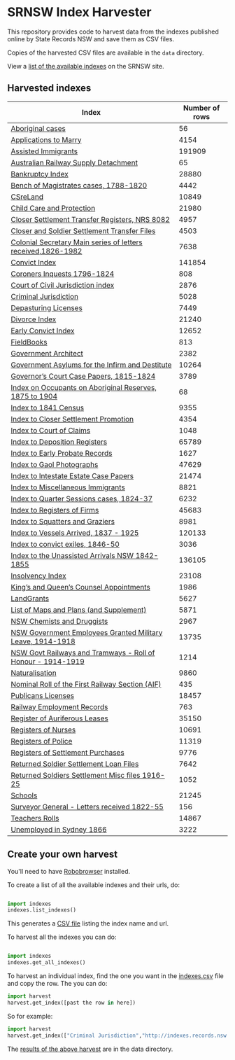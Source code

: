 # SRNSW Index Harvester

This repository provides code to harvest data from the indexes published online by State Records NSW and save them as CSV files. 

Copies of the harvested CSV files are available in the `data` directory.

View a [list of the available indexes](https://www.records.nsw.gov.au/archives/collections-and-research/guides-and-indexes/indexes-a-z) on the SRNSW site.

## Harvested indexes

| Index | Number of rows |
|-------|----------------|
| [Aboriginal cases](data/aboriginal-cases.csv) | 56 |
| [Applications to Marry](data/applications-to-marry.csv) | 4154 |
| [Assisted Immigrants](data/assisted-immigrants.csv) | 191909 |
| [Australian Railway Supply Detachment](data/australian-railway-supply-detachment.csv) | 65 |
| [Bankruptcy Index](data/bankruptcy-index.csv) | 28880 |
| [Bench of Magistrates cases, 1788-1820](data/bench-of-magistrates-cases-1788-1820.csv) | 4442 |
| [CSreLand](data/csreland.csv) | 10849 |
| [Child Care and Protection](data/child-care-and-protection.csv) | 21980 |
| [Closer Settlement Transfer Registers, NRS 8082](data/closer-settlement-transfer-registers-nrs-8082.csv) | 4957 |
| [Closer and Soldier Settlement Transfer Files](data/closer-and-soldier-settlement-transfer-files.csv) | 4503 |
| [Colonial Secretary Main series of letters received,1826-1982](data/colonial-secretary-main-series-of-letters-received-1826-1982.csv) | 7638 |
| [Convict Index](data/convict-index.csv) | 141854 |
| [Coroners Inquests 1796-1824](data/coroners-inquests-1796-1824.csv) | 808 |
| [Court of Civil Jurisdiction index](data/court-of-civil-jurisdiction-index.csv) | 2876 |
| [Criminal Jurisdiction](data/criminal-jurisdiction.csv) | 5028 |
| [Depasturing Licenses](data/depasturing-licenses.csv) | 7449 |
| [Divorce Index](data/divorce-index.csv) | 21240 |
| [Early Convict Index](data/early-convict-index.csv) | 12652 |
| [FieldBooks](data/fieldbooks.csv) | 813 |
| [Government Architect](data/government-architect.csv) | 2382 |
| [Government Asylums for the Infirm and Destitute](data/government-asylums-for-the-infirm-and-destitute.csv) | 10264 |
| [Governor’s Court Case Papers, 1815-1824](data/governor-s-court-case-papers-1815-1824.csv) | 3789 |
| [Index on Occupants on Aboriginal Reserves, 1875 to 1904](data/index-on-occupants-on-aboriginal-reserves-1875-to-1904.csv) | 68 |
| [Index to 1841 Census](data/index-to-1841-census.csv) | 9355 |
| [Index to Closer Settlement Promotion](data/index-to-closer-settlement-promotion.csv) | 4354 |
| [Index to Court of Claims](data/index-to-court-of-claims.csv) | 1048 |
| [Index to Deposition Registers](data/index-to-deposition-registers.csv) | 65789 |
| [Index to Early Probate Records](data/index-to-early-probate-records.csv) | 1627 |
| [Index to Gaol Photographs](data/index-to-gaol-photographs.csv) | 47629 |
| [Index to Intestate Estate Case Papers](data/index-to-intestate-estate-case-papers.csv) | 21474 |
| [Index to Miscellaneous Immigrants](data/index-to-miscellaneous-immigrants.csv) | 8821 |
| [Index to Quarter Sessions cases, 1824-37](data/index-to-quarter-sessions-cases-1824-37.csv) | 6232 |
| [Index to Registers of Firms](data/index-to-registers-of-firms.csv) | 45683 |
| [Index to Squatters and Graziers](data/index-to-squatters-and-graziers.csv) | 8981 |
| [Index to Vessels Arrived, 1837 - 1925](data/index-to-vessels-arrived-1837-1925.csv) | 120133 |
| [Index to convict exiles, 1846-50](data/index-to-convict-exiles-1846-50.csv) | 3036 |
| [Index to the Unassisted Arrivals NSW 1842-1855](data/index-to-the-unassisted-arrivals-nsw-1842-1855.csv) | 136105 |
| [Insolvency Index](data/insolvency-index.csv) | 23108 |
| [King’s and Queen’s Counsel Appointments](data/king-s-and-queen-s-counsel-appointments.csv) | 1986 |
| [LandGrants](data/landgrants.csv) | 5627 |
| [List of Maps and Plans (and Supplement)](data/list-of-maps-and-plans-and-supplement-.csv) | 5871 |
| [NSW Chemists and Druggists](data/nsw-chemists-and-druggists.csv) | 2967 |
| [NSW Government Employees Granted Military Leave, 1914-1918](data/nsw-government-employees-granted-military-leave-1914-1918.csv) | 13735 |
| [NSW Govt Railways and Tramways - Roll of Honour - 1914-1919](data/nsw-govt-railways-and-tramways-roll-of-honour-1914-1919.csv) | 1214 |
| [Naturalisation](data/naturalisation.csv) | 9860 |
| [Nominal Roll of the First Railway Section (AIF)](data/nominal-roll-of-the-first-railway-section-aif-.csv) | 435 |
| [Publicans Licenses](data/publicans-licenses.csv) | 18457 |
| [Railway Employment Records](data/railway-employment-records.csv) | 763 |
| [Register of Auriferous Leases](data/register-of-auriferous-leases.csv) | 35150 |
| [Registers of Nurses](data/registers-of-nurses.csv) | 10691 |
| [Registers of Police](data/registers-of-police.csv) | 11319 |
| [Registers of Settlement Purchases](data/registers-of-settlement-purchases.csv) | 9776 |
| [Returned Soldier Settlement Loan Files](data/returned-soldier-settlement-loan-files.csv) | 7642 |
| [Returned Soldiers Settlement Misc files 1916-25](data/returned-soldiers-settlement-misc-files-1916-25.csv) | 1052 |
| [Schools](data/schools.csv) | 21245 |
| [Surveyor General - Letters received 1822-55](data/surveyor-general-letters-received-1822-55.csv) | 156 |
| [Teachers Rolls](data/teachers-rolls.csv) | 14867 |
| [Unemployed in Sydney 1866](data/unemployed-in-sydney-1866.csv) | 3222 |


## Create your own harvest

You'll need to have [Robobrowser](https://github.com/jmcarp/robobrowser) installed.

To create a list of all the available indexes and their urls, do:


``` python

import indexes
indexes.list_indexes()

```

This generates a [CSV file](data/indexes.csv) listing the index name and url.

To harvest all the indexes you can do:

``` python

import indexes
indexes.get_all_indexes()
```

To harvest an individual index, find the one you want in the [indexes.csv](data/indexes.csv) file and copy the row. The you can do:

``` python
import harvest
harvest.get_index([past the row in here])
```

So for example:

``` python
import harvest
harvest.get_index(["Criminal Jurisdiction","http://indexes.records.nsw.gov.au/searchhits_nocopy.aspx?table=Criminal Jurisdiction&id=57&frm=1&query=Names:%"])
```

The [results of the above harvest](data/criminal-jurisdiction.csv) are in the data directory.



